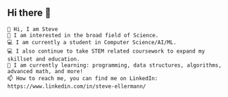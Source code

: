 ## Hi there 👋

    👋 Hi, I am Steve
    👀 I am interested in the broad field of Science.
    💻 I am currently a student in Computer Science/AI/ML.
    💻 I also continue to take STEM related coursework to expand my skillset and education.
    🌱 I am currently learning: programming, data structures, algorithms, advanced math, and more!
    📫 How to reach me, you can find me on LinkedIn: https://www.linkedin.com/in/steve-ellermann/

<!--
**steveellermann/steveellermann** is a ✨ _special_ ✨ repository because its `README.md` (this file) appears on your GitHub profile.

Here are some ideas to get you started:

- 🔭 I’m currently working on ...
- 🌱 I’m currently learning ...
- 👯 I’m looking to collaborate on ...
- 🤔 I’m looking for help with ...
- 💬 Ask me about ...
- 📫 How to reach me: ...
- 😄 Pronouns: ...
- ⚡ Fun fact: ...
-->
